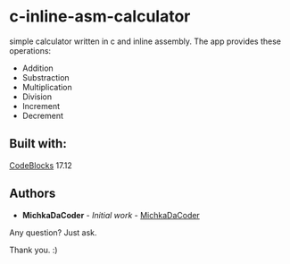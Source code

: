 # c-inline-asm-calculator
simple calculator written in c and inline assembly. The app provides these operations:
  - Addition
  - Substraction
  - Multiplication
  - Division
  - Increment
  - Decrement
  
## Built with:
  [CodeBlocks](https://www.codeblocks.org) 17.12
  
## Authors

* **MichkaDaCoder** - *Initial work* - [MichkaDaCoder](https://github.com/MichkaDaCoder)


Any question? Just ask.

Thank you. :)

